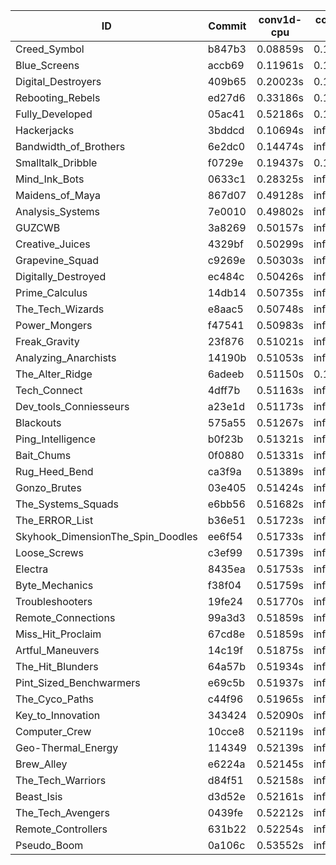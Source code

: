 |ID|Commit|conv1d-cpu|conv1d-gpu|DWSPConv2D-gpu|gemm-gpu|avg|
|-|-|-|-|-|-|-|
|Creed_Symbol|b847b3|0.08859s|0.12398s|3.07486s|1.83705s|1.28112s|
|Blue_Screens|accb69|0.11961s|0.13508s|3.10125s|2.03218s|1.34703s|
|Digital_Destroyers|409b65|0.20023s|0.12449s|3.05191s|2.03895s|1.35389s|
|Rebooting_Rebels|ed27d6|0.33186s|0.11964s|3.05187s|2.00159s|1.37624s|
|Fully_Developed|05ac41|0.52186s|0.12992s|3.16827s|2.23948s|1.51488s|
|Hackerjacks|3bddcd|0.10694s|infs|infs|4.73978s|infs|
|Bandwidth_of_Brothers|6e2dc0|0.14474s|infs|infs|2.15864s|infs|
|Smalltalk_Dribble|f0729e|0.19437s|0.12708s|infs|2.00454s|infs|
|Mind_Ink_Bots|0633c1|0.28325s|infs|infs|4.54870s|infs|
|Maidens_of_Maya|867d07|0.49128s|infs|infs|4.57317s|infs|
|Analysis_Systems|7e0010|0.49802s|infs|infs|4.56062s|infs|
|GUZCWB|3a8269|0.50157s|infs|infs|4.58608s|infs|
|Creative_Juices|4329bf|0.50299s|infs|infs|4.75068s|infs|
|Grapevine_Squad|c9269e|0.50303s|infs|infs|4.59740s|infs|
|Digitally_Destroyed|ec484c|0.50426s|infs|infs|4.56151s|infs|
|Prime_Calculus|14db14|0.50735s|infs|infs|4.58221s|infs|
|The_Tech_Wizards|e8aac5|0.50748s|infs|infs|4.57280s|infs|
|Power_Mongers|f47541|0.50983s|infs|infs|4.55721s|infs|
|Freak_Gravity|23f876|0.51021s|infs|infs|4.55853s|infs|
|Analyzing_Anarchists|14190b|0.51053s|infs|infs|4.56173s|infs|
|The_Alter_Ridge|6adeeb|0.51150s|0.16585s|infs|4.53272s|infs|
|Tech_Connect|4dff7b|0.51163s|infs|infs|4.59324s|infs|
|Dev_tools_Conniesseurs|a23e1d|0.51173s|infs|infs|4.56533s|infs|
|Blackouts|575a55|0.51267s|infs|infs|4.54563s|infs|
|Ping_Intelligence|b0f23b|0.51321s|infs|infs|4.56737s|infs|
|Bait_Chums|0f0880|0.51331s|infs|infs|4.60553s|infs|
|Rug_Heed_Bend|ca3f9a|0.51389s|infs|infs|4.61287s|infs|
|Gonzo_Brutes|03e405|0.51424s|infs|infs|4.55481s|infs|
|The_Systems_Squads|e6bb56|0.51682s|infs|infs|4.56339s|infs|
|The_ERROR_List|b36e51|0.51723s|infs|infs|4.58315s|infs|
|Skyhook_DimensionThe_Spin_Doodles|ee6f54|0.51733s|infs|infs|4.58067s|infs|
|Loose_Screws|c3ef99|0.51739s|infs|infs|4.54095s|infs|
|Electra|8435ea|0.51753s|infs|infs|4.74175s|infs|
|Byte_Mechanics|f38f04|0.51759s|infs|infs|4.54100s|infs|
|Troubleshooters|19fe24|0.51770s|infs|infs|4.60530s|infs|
|Remote_Connections|99a3d3|0.51859s|infs|infs|4.56322s|infs|
|Miss_Hit_Proclaim|67cd8e|0.51859s|infs|infs|4.75976s|infs|
|Artful_Maneuvers|14c19f|0.51875s|infs|infs|4.54595s|infs|
|The_Hit_Blunders|64a57b|0.51934s|infs|infs|4.55177s|infs|
|Pint_Sized_Benchwarmers|e69c5b|0.51937s|infs|infs|4.54624s|infs|
|The_Cyco_Paths|c44f96|0.51965s|infs|infs|4.57082s|infs|
|Key_to_Innovation|343424|0.52090s|infs|infs|4.56353s|infs|
|Computer_Crew|10cce8|0.52119s|infs|infs|4.58971s|infs|
|Geo-Thermal_Energy|114349|0.52139s|infs|infs|4.54917s|infs|
|Brew_Alley|e6224a|0.52145s|infs|infs|4.59858s|infs|
|The_Tech_Warriors|d84f51|0.52158s|infs|infs|4.54136s|infs|
|Beast_Isis|d3d52e|0.52161s|infs|infs|4.57407s|infs|
|The_Tech_Avengers|0439fe|0.52212s|infs|infs|4.56958s|infs|
|Remote_Controllers|631b22|0.52254s|infs|infs|4.57940s|infs|
|Pseudo_Boom|0a106c|0.53552s|infs|infs|4.56940s|infs|
